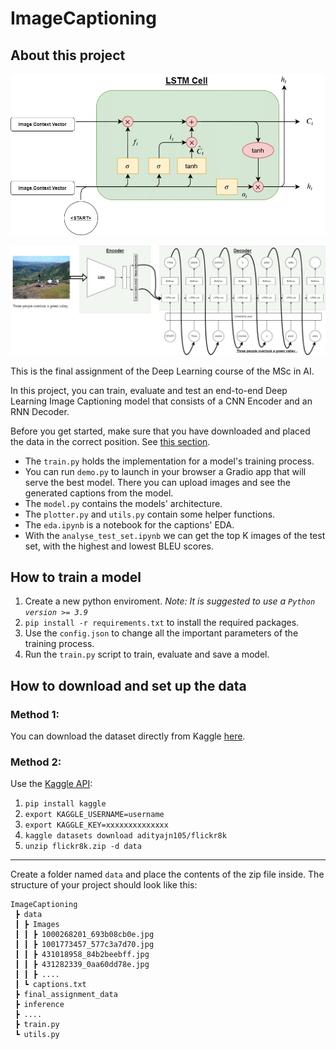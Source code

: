 # **ImageCaptioning**

## **About this project**



![lstm_info](./final_assignment_data/image_captioning-lstm_cell_as_gate.jpg)

![model_arch](./final_assignment_data/image_captioning-context_as_gate_inference.jpg)

This is the final assignment of the Deep Learning course of the MSc in AI.

In this project, you can train, evaluate and test an end-to-end Deep Learning Image Captioning model that consists of a CNN Encoder and an RNN Decoder.

Before you get started, make sure that you have downloaded and placed the data in the correct position. See [this section](#how-to-download-and-set-up-the-data).

- The `train.py` holds the implementation for a model's training process.
- You can run `demo.py` to launch in your browser a Gradio app that will serve the best model. There you can upload images and see the generated captions from the model.
- The `model.py` contains the models' architecture.
- The `plotter.py` and `utils.py` contain some helper functions.
- The `eda.ipynb` is a notebook for the captions' EDA.
- With the `analyse_test_set.ipynb` we can get the top K images of the test set, with the highest and lowest BLEU scores.


## **How to train a model**

1. Create a new python enviroment. *Note: It is suggested to use a `Python version >= 3.9`*
2. `pip install -r requirements.txt` to install the required packages.
3. Use the `config.json` to change all the important parameters of the training process.
4. Run the `train.py` script to train, evaluate and save a model.


## **How to download and set up the data**

### **Method 1:**

You can download the dataset directly from Kaggle [here](https://www.kaggle.com/datasets/adityajn105/flickr8k).

### **Method 2:**

Use the [Kaggle API](https://github.com/Kaggle/kaggle-api):
1. `pip install kaggle`
2. `export KAGGLE_USERNAME=username`
3. `export KAGGLE_KEY=xxxxxxxxxxxxxx`
4. `kaggle datasets download adityajn105/flickr8k`
5. `unzip flickr8k.zip -d data`

---

Create a folder named `data` and place the contents of the zip file inside. The structure of your project should look like this:

```
ImageCaptioning
 ┣ data
 ┃ ┣ Images
 ┃ ┃ ┣ 1000268201_693b08cb0e.jpg
 ┃ ┃ ┣ 1001773457_577c3a7d70.jpg
 ┃ ┃ ┣ 431018958_84b2beebff.jpg
 ┃ ┃ ┣ 431282339_0aa60dd78e.jpg
 ┃ ┃ ┣ ....
 ┃ ┗ captions.txt
 ┣ final_assignment_data
 ┣ inference
 ┣ ....
 ┣ train.py
 ┗ utils.py
```